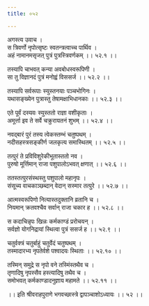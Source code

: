 ```yaml
---
title: ०५२

---
```

अगस्त्य उवाच ।  
स त्रिवर्णो नृपोत्सृष्टः स्वतन्त्रत्वाच्च पार्थिव ।  
अहं नामानमसृजत् पुत्रं पुत्रस्त्रिवर्णकम् ।। ५२.१ ।।  
  
तस्यापि चाभवत् कन्या अवबोधस्वरूपिणी ।  
सा तु विज्ञानदं पुत्रं मनोह्वं विससर्ज ।। ५२.२ ।।  
  
तस्यापि सर्वरूपाः स्युस्तनयाः पञ्चभोगिनः ।  
यथासङ्ख्येन पुत्रास्तु तेषामक्षाभिधानकाः ।। ५२.३ ।।  
  
एते पूर्वं दस्यवः स्युस्ततो राज्ञा वशीकृताः ।  
अमूर्त्ता इव ते सर्वे चक्रुरायतनं शुभम् ।। ५२.४ ।।  
  
नवद्बारं पुरं तस्य त्वेकस्तम्भं चतुष्पथम् ।  
नदीसहस्त्रसङ्कीर्ण जलकृत्य समास्थितम् ।। ५२.५ ।।  
  
तत्पुरं ते प्रविविशुरेकीभूतास्ततो नव ।  
पुरुषो मूर्त्तिमान् राजा पशुपालोऽभवत् क्षणात् ।। ५२.६ ।।  
  
ततस्तत्पुरसंस्थस्तु पशुपालो महानृपः ।  
संसूच्य वाचकाञ्छब्दान् वेदान् सस्मार तत्पुरे ।। ५२.७ ।।  
  
आत्मस्वरूपिणो नित्यास्तदुक्तानि व्रतानि च ।  
नियमान् क्रतवश्चैव सर्वान् राजा चकार ह ।। ५२.८ ।।  
  
स कदाचिन्नृपः खिन्नः कर्मकाण्डं प्ररोचयन् ।  
सर्वज्ञो योगनिद्रायां स्थित्वा पुत्रं ससर्ज ह ।। ५२.९ ।।  
  
चतुर्वक्त्रं चतुर्बाहुं चतुर्वेदं चतुष्पथम् ।  
तस्मादारभ्य नृपतेर्वशे पश्वादयः स्थिताः ।। ५२.१० ।।  
  
तस्मिन् समुद्रे स नृपो वने तस्मिंस्तथैव च ।  
तृणादिषु नृपस्सैव हस्त्यादिषु तथैव च ।  
समोभवत् कर्मकाण्डादनुज्ञाय महामते ।। ५२.११ ।।  
  
।। इति श्रीवराहपुराणे भगवच्छास्त्रे द्वापञ्चाशोऽध्यायः ।। ५२ ।।